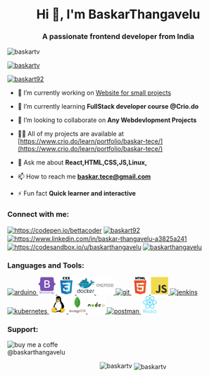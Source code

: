 <h1 align="center">Hi 👋, I'm BaskarThangavelu</h1>
<h3 align="center">A passionate frontend developer from India</h3>

<p align="left"> <img src="https://komarev.com/ghpvc/?username=baskartv&label=Profile%20views&color=0e75b6&style=flat" alt="baskartv" /> </p>

<p align="left"> <a href="https://github.com/ryo-ma/github-profile-trophy"><img src="https://github-profile-trophy.vercel.app/?username=baskartv" alt="baskartv" /></a> </p>

<p align="left"> <a href="https://twitter.com/baskart92" target="blank"><img src="https://img.shields.io/twitter/follow/baskart92?logo=twitter&style=for-the-badge" alt="baskart92" /></a> </p>

- 🔭 I’m currently working on [Website for small projects](https://github.com/BaskarTV/Guarantee_scholars)

- 🌱 I’m currently learning **FullStack developer course @Crio.do**

- 👯 I’m looking to collaborate on **Any Webdevlopment Projects**

- 👨‍💻 All of my projects are available at [https://www.crio.do/learn/portfolio/baskar-tece/](https://www.crio.do/learn/portfolio/baskar-tece/)

- 💬 Ask me about **React,HTML,CSS,JS,Linux,**

- 📫 How to reach me **baskar.tece@gmail.com**

- ⚡ Fun fact **Quick learner and interactive**

<h3 align="left">Connect with me:</h3>
<p align="left">
<a href="https://codepen.io/https://codepen.io/bettacoder" target="blank"><img align="center" src="https://raw.githubusercontent.com/rahuldkjain/github-profile-readme-generator/master/src/images/icons/Social/codepen.svg" alt="https://codepen.io/bettacoder" height="30" width="40" /></a>
<a href="https://twitter.com/baskart92" target="blank"><img align="center" src="https://raw.githubusercontent.com/rahuldkjain/github-profile-readme-generator/master/src/images/icons/Social/twitter.svg" alt="baskart92" height="30" width="40" /></a>
<a href="https://linkedin.com/in/https://www.linkedin.com/in/baskar-thangavelu-a3825a241" target="blank"><img align="center" src="https://raw.githubusercontent.com/rahuldkjain/github-profile-readme-generator/master/src/images/icons/Social/linked-in-alt.svg" alt="https://www.linkedin.com/in/baskar-thangavelu-a3825a241" height="30" width="40" /></a>
<a href="https://codesandbox.com/https://codesandbox.io/u/baskarthangavelu" target="blank"><img align="center" src="https://raw.githubusercontent.com/rahuldkjain/github-profile-readme-generator/master/src/images/icons/Social/codesandbox.svg" alt="https://codesandbox.io/u/baskarthangavelu" height="30" width="40" /></a>
<a href="https://instagram.com/baskarthangavelu" target="blank"><img align="center" src="https://raw.githubusercontent.com/rahuldkjain/github-profile-readme-generator/master/src/images/icons/Social/instagram.svg" alt="baskarthangavelu" height="30" width="40" /></a>
</p>

<h3 align="left">Languages and Tools:</h3>
<p align="left"> <a href="https://www.arduino.cc/" target="_blank" rel="noreferrer"> <img src="https://cdn.worldvectorlogo.com/logos/arduino-1.svg" alt="arduino" width="40" height="40"/> </a> <a href="https://getbootstrap.com" target="_blank" rel="noreferrer"> <img src="https://raw.githubusercontent.com/devicons/devicon/master/icons/bootstrap/bootstrap-plain-wordmark.svg" alt="bootstrap" width="40" height="40"/> </a> <a href="https://www.w3schools.com/css/" target="_blank" rel="noreferrer"> <img src="https://raw.githubusercontent.com/devicons/devicon/master/icons/css3/css3-original-wordmark.svg" alt="css3" width="40" height="40"/> </a> <a href="https://www.docker.com/" target="_blank" rel="noreferrer"> <img src="https://raw.githubusercontent.com/devicons/devicon/master/icons/docker/docker-original-wordmark.svg" alt="docker" width="40" height="40"/> </a> <a href="https://expressjs.com" target="_blank" rel="noreferrer"> <img src="https://raw.githubusercontent.com/devicons/devicon/master/icons/express/express-original-wordmark.svg" alt="express" width="40" height="40"/> </a> <a href="https://git-scm.com/" target="_blank" rel="noreferrer"> <img src="https://www.vectorlogo.zone/logos/git-scm/git-scm-icon.svg" alt="git" width="40" height="40"/> </a> <a href="https://www.w3.org/html/" target="_blank" rel="noreferrer"> <img src="https://raw.githubusercontent.com/devicons/devicon/master/icons/html5/html5-original-wordmark.svg" alt="html5" width="40" height="40"/> </a> <a href="https://developer.mozilla.org/en-US/docs/Web/JavaScript" target="_blank" rel="noreferrer"> <img src="https://raw.githubusercontent.com/devicons/devicon/master/icons/javascript/javascript-original.svg" alt="javascript" width="40" height="40"/> </a> <a href="https://www.jenkins.io" target="_blank" rel="noreferrer"> <img src="https://www.vectorlogo.zone/logos/jenkins/jenkins-icon.svg" alt="jenkins" width="40" height="40"/> </a> <a href="https://kubernetes.io" target="_blank" rel="noreferrer"> <img src="https://www.vectorlogo.zone/logos/kubernetes/kubernetes-icon.svg" alt="kubernetes" width="40" height="40"/> </a> <a href="https://www.linux.org/" target="_blank" rel="noreferrer"> <img src="https://raw.githubusercontent.com/devicons/devicon/master/icons/linux/linux-original.svg" alt="linux" width="40" height="40"/> </a> <a href="https://www.mongodb.com/" target="_blank" rel="noreferrer"> <img src="https://raw.githubusercontent.com/devicons/devicon/master/icons/mongodb/mongodb-original-wordmark.svg" alt="mongodb" width="40" height="40"/> </a> <a href="https://nodejs.org" target="_blank" rel="noreferrer"> <img src="https://raw.githubusercontent.com/devicons/devicon/master/icons/nodejs/nodejs-original-wordmark.svg" alt="nodejs" width="40" height="40"/> </a> <a href="https://postman.com" target="_blank" rel="noreferrer"> <img src="https://www.vectorlogo.zone/logos/getpostman/getpostman-icon.svg" alt="postman" width="40" height="40"/> </a> <a href="https://reactjs.org/" target="_blank" rel="noreferrer"> <img src="https://raw.githubusercontent.com/devicons/devicon/master/icons/react/react-original-wordmark.svg" alt="react" width="40" height="40"/> </a> </p>

<h3 align="left">Support:</h3>
<p><a href="https://www.buymeacoffee.com/buy me a coffe @baskarthangavelu"> <img align="left" src="https://cdn.buymeacoffee.com/buttons/v2/default-yellow.png" height="50" width="210" alt="buy me a coffe @baskarthangavelu" /></a></p><br><br>

<p><img align="left" src="https://github-readme-stats.vercel.app/api/top-langs?username=baskartv&show_icons=true&locale=en&layout=compact" alt="baskartv" /></p>

<p>&nbsp;<img align="center" src="https://github-readme-stats.vercel.app/api?username=baskartv&show_icons=true&locale=en" alt="baskartv" /></p>
